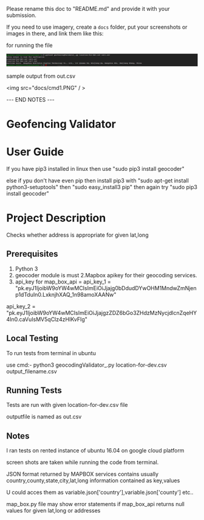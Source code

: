 
Please rename this doc to "README.md" and provide it with your submission.

If you need to use imagery, create a `docs` folder, put your screenshots or images in there, and link them like this:

for running the file 

<img src="docs/cmd.PNG" />

sample output from out.csv

<img src="docs/cmd1.PNG" / >

--- END NOTES ---

# Geofencing Validator 

# User Guide

If you have pip3 installed in linux 
then use "sudo pip3 install geocoder"

else if ypu don't have even pip 
then install pip3 with 
"sudo apt-get install python3-setuptools"
then  "sudo easy_install3 pip"
then again try "sudo pip3 install geocoder"

# Project Description

  Checks whether address is appropriate for given lat,long

## Prerequisites
1. Python 3
  1. geocoder module is must
2.Mapbox apikey for their geocoding services.
  2. api_key for map_box_api = 
  api_key_1 = "pk.eyJ1IjoibW9oYW4wMCIsImEiOiJjajg0bDdudDYwOHM1MndwZmNjenp1dTduIn0.LxknjhXAQ_1n98amoXAANw"

  api_key_2 = "pk.eyJ1IjoibW9oYW4wMCIsImEiOiJjajgzZDZ6bGo3ZHdzMzNycjdlcnZqeHY4In0.caVuIsMV5qClz4zHIKvFIg"



## Local Testing

To run tests from terminal in ubuntu 

use cmd:- python3 geocodingValidator_.py location-for-dev.csv output_filename.csv

## Running Tests
Tests are run with given location-for-dev.csv file 

outputfile is named as out.csv

## Notes
I ran tests on rented instance of ubuntu 16.04 on google cloud platform 

screen shots are taken while running the code from terminal.

JSON format returned by MAPBOX services contains usually country,county,state,city,lat,long information contained as key,values

U could acces them as variable.json['country'],variable.json['county'] etc..

map_box.py file may show  error statements  if map_box_api returns null values for given lat,long or addresses

